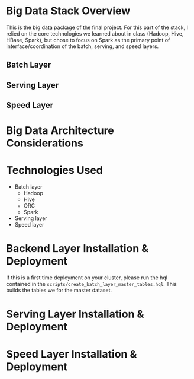 # Big Data Stack Overview
This is the big data package of the final project. For this part of the stack, I relied on the core technologies we learned about in class (Hadoop, Hive, HBase, Spark), but chose to focus on Spark as the primary point of interface/coordination of the batch, serving, and speed layers.

## Batch Layer
## Serving Layer
## Speed Layer

# Big Data Architecture Considerations

# Technologies Used
* Batch layer
    * Hadoop
    * Hive
    * ORC
    * Spark
* Serving layer
* Speed layer

# Backend Layer Installation & Deployment
If this is a first time deployment on your cluster, please run the hql contained in the `scripts/create_batch_layer_master_tables.hql`. This builds the tables we for the master dataset.

# Serving Layer Installation & Deployment
# Speed Layer Installation & Deployment
